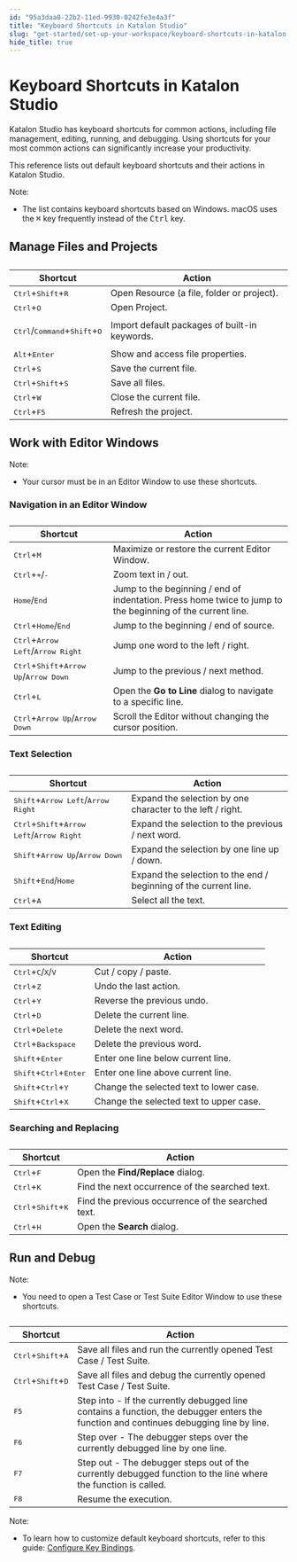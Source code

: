 ```yaml
---
id: "95a3daa0-22b2-11ed-9930-0242fe3e4a3f"
title: "Keyboard Shortcuts in Katalon Studio"
slug: "get-started/set-up-your-workspace/keyboard-shortcuts-in-katalon-studio"
hide_title: true
---
```


# <a id="id" class="anchor_top_offset"/><a id="ariaid-title1" class="anchor_top_offset"/>Keyboard Shortcuts in <span xmlns="http://www.w3.org/1999/xhtml" className="ph">Katalon Studio</span> 

<p xmlns="http://www.w3.org/1999/xhtml" className="p"><span className="ph">Katalon Studio</span> has keyboard shortcuts for common actions, including file management, editing, running, and debugging. Using shortcuts for your most common actions can significantly increase your productivity.</p> 
<p xmlns="http://www.w3.org/1999/xhtml" className="p">This reference lists out default keyboard shortcuts and their actions in <span className="ph">Katalon Studio</span>.</p> 
<div xmlns="http://www.w3.org/1999/xhtml" className="note note note_note"><span className="note__title">Note:</span> <ul className="ul"><li className="li">The list contains keyboard shortcuts based on Windows. macOS uses the <kbd className="ph userinput">⌘</kbd> key frequently instead of the <kbd className="ph userinput">Ctrl</kbd> key.</li></ul></div>

## <a id="id_1" class="anchor_top_offset"/>Manage Files and Projects

<table xmlns="http://www.w3.org/1999/xhtml" className="table anchor_top_offset" id="id_1__e4574673-ca50-48a8-9047-1acb67ae00a1"><caption /><colgroup><col /><col /></colgroup><thead className="thead"><tr className><th className="entry anchor_top_offset" id="id_1__e4574673-ca50-48a8-9047-1acb67ae00a1__entry__1">Shortcut</th><th className="entry anchor_top_offset" id="id_1__e4574673-ca50-48a8-9047-1acb67ae00a1__entry__2">Action</th></tr></thead><tbody className="tbody"><tr className><td className="entry" headers="id_1__e4574673-ca50-48a8-9047-1acb67ae00a1__entry__1 id_1__e4574673-ca50-48a8-9047-1acb67ae00a1__entry__2 "> <kbd className="ph userinput">Ctrl</kbd>+<kbd className="ph userinput">Shift</kbd>+<kbd className="ph userinput">R</kbd> </td><td className="entry" headers="id_1__e4574673-ca50-48a8-9047-1acb67ae00a1__entry__1 id_1__e4574673-ca50-48a8-9047-1acb67ae00a1__entry__2 ">Open Resource (a file, folder or project).</td></tr><tr className><td className="entry" headers="id_1__e4574673-ca50-48a8-9047-1acb67ae00a1__entry__1 id_1__e4574673-ca50-48a8-9047-1acb67ae00a1__entry__2 "><kbd className="ph userinput">Ctrl</kbd>+<kbd className="ph userinput">O</kbd></td><td className="entry" headers="id_1__e4574673-ca50-48a8-9047-1acb67ae00a1__entry__1 id_1__e4574673-ca50-48a8-9047-1acb67ae00a1__entry__2 ">Open Project.</td></tr><tr className><td className="entry" headers="id_1__e4574673-ca50-48a8-9047-1acb67ae00a1__entry__1 id_1__e4574673-ca50-48a8-9047-1acb67ae00a1__entry__2 "><p className="p"><kbd className="ph userinput">Ctrl</kbd>/<kbd className="ph userinput">Command</kbd>+<kbd className="ph userinput">Shift</kbd>+<kbd className="ph userinput">O</kbd></p></td><td className="entry" headers="id_1__e4574673-ca50-48a8-9047-1acb67ae00a1__entry__1 id_1__e4574673-ca50-48a8-9047-1acb67ae00a1__entry__2 ">Import default packages of built-in keywords.</td></tr><tr className><td className="entry" headers="id_1__e4574673-ca50-48a8-9047-1acb67ae00a1__entry__1 id_1__e4574673-ca50-48a8-9047-1acb67ae00a1__entry__2 "> <kbd className="ph userinput">Alt</kbd>+<kbd className="ph userinput">Enter</kbd> </td><td className="entry" headers="id_1__e4574673-ca50-48a8-9047-1acb67ae00a1__entry__1 id_1__e4574673-ca50-48a8-9047-1acb67ae00a1__entry__2 ">Show and access file properties.</td></tr><tr className><td className="entry" headers="id_1__e4574673-ca50-48a8-9047-1acb67ae00a1__entry__1 id_1__e4574673-ca50-48a8-9047-1acb67ae00a1__entry__2 "> <kbd className="ph userinput">Ctrl</kbd>+<kbd className="ph userinput">S</kbd> </td><td className="entry" headers="id_1__e4574673-ca50-48a8-9047-1acb67ae00a1__entry__1 id_1__e4574673-ca50-48a8-9047-1acb67ae00a1__entry__2 ">Save the current file.</td></tr><tr className><td className="entry" headers="id_1__e4574673-ca50-48a8-9047-1acb67ae00a1__entry__1 id_1__e4574673-ca50-48a8-9047-1acb67ae00a1__entry__2 "> <kbd className="ph userinput">Ctrl</kbd>+<kbd className="ph userinput">Shift</kbd>+<kbd className="ph userinput">S</kbd> </td><td className="entry" headers="id_1__e4574673-ca50-48a8-9047-1acb67ae00a1__entry__1 id_1__e4574673-ca50-48a8-9047-1acb67ae00a1__entry__2 ">Save all files.</td></tr><tr className><td className="entry" headers="id_1__e4574673-ca50-48a8-9047-1acb67ae00a1__entry__1 id_1__e4574673-ca50-48a8-9047-1acb67ae00a1__entry__2 "> <kbd className="ph userinput">Ctrl</kbd>+<kbd className="ph userinput">W</kbd> </td><td className="entry" headers="id_1__e4574673-ca50-48a8-9047-1acb67ae00a1__entry__1 id_1__e4574673-ca50-48a8-9047-1acb67ae00a1__entry__2 ">Close the current file.</td></tr><tr className><td className="entry" headers="id_1__e4574673-ca50-48a8-9047-1acb67ae00a1__entry__1 id_1__e4574673-ca50-48a8-9047-1acb67ae00a1__entry__2 "> <kbd className="ph userinput">Ctrl</kbd>+<kbd className="ph userinput">F5</kbd> </td><td className="entry" headers="id_1__e4574673-ca50-48a8-9047-1acb67ae00a1__entry__1 id_1__e4574673-ca50-48a8-9047-1acb67ae00a1__entry__2 ">Refresh the project.</td></tr></tbody></table> 

## <a id="id_2" class="anchor_top_offset"/>Work with Editor Windows

<div xmlns="http://www.w3.org/1999/xhtml" className="note note note_note"><span className="note__title">Note:</span> 
  <ul className="ul"><li className="li">Your cursor must be in an Editor Window to use these shortcuts.</li></ul>
</div>
      

### <a id="id_3" class="anchor_top_offset"/>Navigation in an Editor Window

      
        
<table xmlns="http://www.w3.org/1999/xhtml" className="table anchor_top_offset" id="id_3__60fc9e44-9ddf-4ef8-a885-aee55e788b6c"><caption /><thead className="thead">     <tr className>       <th className="entry anchor_top_offset" id="id_3__60fc9e44-9ddf-4ef8-a885-aee55e788b6c__entry__1">Shortcut</th>       <th className="entry anchor_top_offset" id="id_3__60fc9e44-9ddf-4ef8-a885-aee55e788b6c__entry__2">Action</th>     </tr>   </thead><tbody className="tbody">     <tr className>       <td className="entry" headers="id_3__60fc9e44-9ddf-4ef8-a885-aee55e788b6c__entry__1 id_3__60fc9e44-9ddf-4ef8-a885-aee55e788b6c__entry__2 ">         <kbd className="ph userinput">Ctrl</kbd>+<kbd className="ph userinput">M</kbd>       </td>       <td className="entry" headers="id_3__60fc9e44-9ddf-4ef8-a885-aee55e788b6c__entry__1 id_3__60fc9e44-9ddf-4ef8-a885-aee55e788b6c__entry__2 ">Maximize or restore the current Editor Window.</td>     </tr>     <tr className>       <td className="entry" headers="id_3__60fc9e44-9ddf-4ef8-a885-aee55e788b6c__entry__1 id_3__60fc9e44-9ddf-4ef8-a885-aee55e788b6c__entry__2 ">         <kbd className="ph userinput">Ctrl</kbd>+<kbd className="ph userinput">+</kbd>/<kbd className="ph userinput">-</kbd>       </td>       <td className="entry" headers="id_3__60fc9e44-9ddf-4ef8-a885-aee55e788b6c__entry__1 id_3__60fc9e44-9ddf-4ef8-a885-aee55e788b6c__entry__2 ">Zoom text in / out.</td>     </tr>     <tr className>       <td className="entry" headers="id_3__60fc9e44-9ddf-4ef8-a885-aee55e788b6c__entry__1 id_3__60fc9e44-9ddf-4ef8-a885-aee55e788b6c__entry__2 ">         <kbd className="ph userinput">Home</kbd>/<kbd className="ph userinput">End</kbd>       </td>       <td className="entry" headers="id_3__60fc9e44-9ddf-4ef8-a885-aee55e788b6c__entry__1 id_3__60fc9e44-9ddf-4ef8-a885-aee55e788b6c__entry__2 ">Jump to the beginning / end of indentation. Press home twice to         jump to the beginning of the current line.</td>     </tr>     <tr className>       <td className="entry" headers="id_3__60fc9e44-9ddf-4ef8-a885-aee55e788b6c__entry__1 id_3__60fc9e44-9ddf-4ef8-a885-aee55e788b6c__entry__2 ">         <kbd className="ph userinput">Ctrl</kbd>+<kbd className="ph userinput">Home</kbd>/<kbd className="ph userinput">End</kbd>       </td>       <td className="entry" headers="id_3__60fc9e44-9ddf-4ef8-a885-aee55e788b6c__entry__1 id_3__60fc9e44-9ddf-4ef8-a885-aee55e788b6c__entry__2 ">Jump to the beginning / end of source.</td>     </tr>     <tr className>       <td className="entry" headers="id_3__60fc9e44-9ddf-4ef8-a885-aee55e788b6c__entry__1 id_3__60fc9e44-9ddf-4ef8-a885-aee55e788b6c__entry__2 ">         <kbd className="ph userinput">Ctrl</kbd>+<kbd className="ph userinput">Arrow Left</kbd>/<kbd className="ph userinput">Arrow           Right</kbd>       </td>       <td className="entry" headers="id_3__60fc9e44-9ddf-4ef8-a885-aee55e788b6c__entry__1 id_3__60fc9e44-9ddf-4ef8-a885-aee55e788b6c__entry__2 ">Jump one word to the left / right.</td>     </tr>     <tr className>       <td className="entry" headers="id_3__60fc9e44-9ddf-4ef8-a885-aee55e788b6c__entry__1 id_3__60fc9e44-9ddf-4ef8-a885-aee55e788b6c__entry__2 ">         <kbd className="ph userinput">Ctrl</kbd>+<kbd className="ph userinput">Shift</kbd>+<kbd className="ph userinput">Arrow Up</kbd>/<kbd className="ph userinput">Arrow           Down</kbd>       </td>       <td className="entry" headers="id_3__60fc9e44-9ddf-4ef8-a885-aee55e788b6c__entry__1 id_3__60fc9e44-9ddf-4ef8-a885-aee55e788b6c__entry__2 ">Jump to the previous / next method.</td>     </tr>     <tr className>       <td className="entry" headers="id_3__60fc9e44-9ddf-4ef8-a885-aee55e788b6c__entry__1 id_3__60fc9e44-9ddf-4ef8-a885-aee55e788b6c__entry__2 ">         <kbd className="ph userinput">Ctrl</kbd>+<kbd className="ph userinput">L</kbd>       </td>       <td className="entry" headers="id_3__60fc9e44-9ddf-4ef8-a885-aee55e788b6c__entry__1 id_3__60fc9e44-9ddf-4ef8-a885-aee55e788b6c__entry__2 ">Open the <strong className="ph b">Go to Line</strong> dialog to navigate to a specific         line.</td>     </tr>     <tr className>       <td className="entry" headers="id_3__60fc9e44-9ddf-4ef8-a885-aee55e788b6c__entry__1 id_3__60fc9e44-9ddf-4ef8-a885-aee55e788b6c__entry__2 ">         <kbd className="ph userinput">Ctrl</kbd>+<kbd className="ph userinput">Arrow Up</kbd>/<kbd className="ph userinput">Arrow Down</kbd>       </td>       <td className="entry" headers="id_3__60fc9e44-9ddf-4ef8-a885-aee55e788b6c__entry__1 id_3__60fc9e44-9ddf-4ef8-a885-aee55e788b6c__entry__2 ">Scroll the Editor without changing the cursor position.</td>     </tr>   </tbody></table> 
      
    

### <a id="id_4" class="anchor_top_offset"/>Text Selection

<table xmlns="http://www.w3.org/1999/xhtml" className="table anchor_top_offset" id="id_4__cb678cb0-765d-4303-b43a-5f185d2da95c"><caption /><thead className="thead"><tr className><th className="entry anchor_top_offset" id="id_4__cb678cb0-765d-4303-b43a-5f185d2da95c__entry__1">Shortcut</th><th className="entry anchor_top_offset" id="id_4__cb678cb0-765d-4303-b43a-5f185d2da95c__entry__2">Action</th></tr></thead><tbody className="tbody"><tr className><td className="entry" headers="id_4__cb678cb0-765d-4303-b43a-5f185d2da95c__entry__1 id_4__cb678cb0-765d-4303-b43a-5f185d2da95c__entry__2 "> <kbd className="ph userinput">Shift</kbd>+<kbd className="ph userinput">Arrow Left</kbd>/<kbd className="ph userinput">Arrow Right</kbd>       </td><td className="entry" headers="id_4__cb678cb0-765d-4303-b43a-5f185d2da95c__entry__1 id_4__cb678cb0-765d-4303-b43a-5f185d2da95c__entry__2 ">Expand the selection by one character to the left / right.</td></tr><tr className><td className="entry" headers="id_4__cb678cb0-765d-4303-b43a-5f185d2da95c__entry__1 id_4__cb678cb0-765d-4303-b43a-5f185d2da95c__entry__2 "> <kbd className="ph userinput">Ctrl</kbd>+<kbd className="ph userinput">Shift</kbd>+<kbd className="ph userinput">Arrow Left</kbd>/<kbd className="ph userinput">Arrow Right</kbd>       </td><td className="entry" headers="id_4__cb678cb0-765d-4303-b43a-5f185d2da95c__entry__1 id_4__cb678cb0-765d-4303-b43a-5f185d2da95c__entry__2 ">Expand the selection to the previous / next word.</td></tr><tr className><td className="entry" headers="id_4__cb678cb0-765d-4303-b43a-5f185d2da95c__entry__1 id_4__cb678cb0-765d-4303-b43a-5f185d2da95c__entry__2 "> <kbd className="ph userinput">Shift</kbd>+<kbd className="ph userinput">Arrow Up</kbd>/<kbd className="ph userinput">Arrow Down</kbd>       </td><td className="entry" headers="id_4__cb678cb0-765d-4303-b43a-5f185d2da95c__entry__1 id_4__cb678cb0-765d-4303-b43a-5f185d2da95c__entry__2 ">Expand the selection by one line up / down.</td></tr><tr className><td className="entry" headers="id_4__cb678cb0-765d-4303-b43a-5f185d2da95c__entry__1 id_4__cb678cb0-765d-4303-b43a-5f185d2da95c__entry__2 "> <kbd className="ph userinput">Shift</kbd>+<kbd className="ph userinput">End</kbd>/<kbd className="ph userinput">Home</kbd>       </td><td className="entry" headers="id_4__cb678cb0-765d-4303-b43a-5f185d2da95c__entry__1 id_4__cb678cb0-765d-4303-b43a-5f185d2da95c__entry__2 ">Expand the selection to the end / beginning of the current line.</td></tr><tr className><td className="entry" headers="id_4__cb678cb0-765d-4303-b43a-5f185d2da95c__entry__1 id_4__cb678cb0-765d-4303-b43a-5f185d2da95c__entry__2 "> <kbd className="ph userinput">Ctrl</kbd>+<kbd className="ph userinput">A</kbd>       </td><td className="entry" headers="id_4__cb678cb0-765d-4303-b43a-5f185d2da95c__entry__1 id_4__cb678cb0-765d-4303-b43a-5f185d2da95c__entry__2 ">Select all the text.</td></tr></tbody></table> 
      

### <a id="id_5" class="anchor_top_offset"/>Text Editing

      
        
<table xmlns="http://www.w3.org/1999/xhtml" className="table anchor_top_offset" id="id_5__50841ef3-65f4-4089-89a4-4752c05d1256"><caption /><thead className="thead">     <tr className>       <th className="entry anchor_top_offset" id="id_5__50841ef3-65f4-4089-89a4-4752c05d1256__entry__1">Shortcut</th>       <th className="entry anchor_top_offset" id="id_5__50841ef3-65f4-4089-89a4-4752c05d1256__entry__2">Action</th>     </tr>   </thead><tbody className="tbody">     <tr className>       <td className="entry" headers="id_5__50841ef3-65f4-4089-89a4-4752c05d1256__entry__1 id_5__50841ef3-65f4-4089-89a4-4752c05d1256__entry__2 ">         <kbd className="ph userinput">Ctrl</kbd>+<kbd className="ph userinput">C</kbd>/<kbd className="ph userinput">X</kbd>/<kbd className="ph userinput">V</kbd>       </td>       <td className="entry" headers="id_5__50841ef3-65f4-4089-89a4-4752c05d1256__entry__1 id_5__50841ef3-65f4-4089-89a4-4752c05d1256__entry__2 ">Cut / copy / paste.</td>     </tr>     <tr className>       <td className="entry" headers="id_5__50841ef3-65f4-4089-89a4-4752c05d1256__entry__1 id_5__50841ef3-65f4-4089-89a4-4752c05d1256__entry__2 ">         <kbd className="ph userinput">Ctrl</kbd>+<kbd className="ph userinput">Z</kbd>       </td>       <td className="entry" headers="id_5__50841ef3-65f4-4089-89a4-4752c05d1256__entry__1 id_5__50841ef3-65f4-4089-89a4-4752c05d1256__entry__2 ">Undo the last action.</td>     </tr>     <tr className>       <td className="entry" headers="id_5__50841ef3-65f4-4089-89a4-4752c05d1256__entry__1 id_5__50841ef3-65f4-4089-89a4-4752c05d1256__entry__2 ">         <kbd className="ph userinput">Ctrl</kbd>+<kbd className="ph userinput">Y</kbd>       </td>       <td className="entry" headers="id_5__50841ef3-65f4-4089-89a4-4752c05d1256__entry__1 id_5__50841ef3-65f4-4089-89a4-4752c05d1256__entry__2 ">Reverse the previous undo.</td>     </tr>     <tr className>       <td className="entry" headers="id_5__50841ef3-65f4-4089-89a4-4752c05d1256__entry__1 id_5__50841ef3-65f4-4089-89a4-4752c05d1256__entry__2 ">         <kbd className="ph userinput">Ctrl</kbd>+<kbd className="ph userinput">D</kbd>       </td>       <td className="entry" headers="id_5__50841ef3-65f4-4089-89a4-4752c05d1256__entry__1 id_5__50841ef3-65f4-4089-89a4-4752c05d1256__entry__2 ">Delete the current line.</td>     </tr>     <tr className>       <td className="entry" headers="id_5__50841ef3-65f4-4089-89a4-4752c05d1256__entry__1 id_5__50841ef3-65f4-4089-89a4-4752c05d1256__entry__2 ">         <kbd className="ph userinput">Ctrl</kbd>+<kbd className="ph userinput">Delete</kbd>       </td>       <td className="entry" headers="id_5__50841ef3-65f4-4089-89a4-4752c05d1256__entry__1 id_5__50841ef3-65f4-4089-89a4-4752c05d1256__entry__2 ">Delete the next word.</td>     </tr>     <tr className>       <td className="entry" headers="id_5__50841ef3-65f4-4089-89a4-4752c05d1256__entry__1 id_5__50841ef3-65f4-4089-89a4-4752c05d1256__entry__2 ">         <kbd className="ph userinput">Ctrl</kbd>+<kbd className="ph userinput">Backspace</kbd>       </td>       <td className="entry" headers="id_5__50841ef3-65f4-4089-89a4-4752c05d1256__entry__1 id_5__50841ef3-65f4-4089-89a4-4752c05d1256__entry__2 ">Delete the previous word.</td>     </tr>     <tr className>       <td className="entry" headers="id_5__50841ef3-65f4-4089-89a4-4752c05d1256__entry__1 id_5__50841ef3-65f4-4089-89a4-4752c05d1256__entry__2 ">         <kbd className="ph userinput">Shift</kbd>+<kbd className="ph userinput">Enter</kbd>       </td>       <td className="entry" headers="id_5__50841ef3-65f4-4089-89a4-4752c05d1256__entry__1 id_5__50841ef3-65f4-4089-89a4-4752c05d1256__entry__2 ">Enter one line below current line.</td>     </tr>     <tr className>       <td className="entry" headers="id_5__50841ef3-65f4-4089-89a4-4752c05d1256__entry__1 id_5__50841ef3-65f4-4089-89a4-4752c05d1256__entry__2 ">         <kbd className="ph userinput">Shift</kbd>+<kbd className="ph userinput">Ctrl</kbd>+<kbd className="ph userinput">Enter</kbd>       </td>       <td className="entry" headers="id_5__50841ef3-65f4-4089-89a4-4752c05d1256__entry__1 id_5__50841ef3-65f4-4089-89a4-4752c05d1256__entry__2 ">Enter one line above current line.</td>     </tr>     <tr className>       <td className="entry" headers="id_5__50841ef3-65f4-4089-89a4-4752c05d1256__entry__1 id_5__50841ef3-65f4-4089-89a4-4752c05d1256__entry__2 ">         <kbd className="ph userinput">Shift</kbd>+<kbd className="ph userinput">Ctrl</kbd>+<kbd className="ph userinput">Y</kbd>       </td>       <td className="entry" headers="id_5__50841ef3-65f4-4089-89a4-4752c05d1256__entry__1 id_5__50841ef3-65f4-4089-89a4-4752c05d1256__entry__2 ">Change the selected text to lower case.</td>     </tr>     <tr className>       <td className="entry" headers="id_5__50841ef3-65f4-4089-89a4-4752c05d1256__entry__1 id_5__50841ef3-65f4-4089-89a4-4752c05d1256__entry__2 ">         <kbd className="ph userinput">Shift</kbd>+<kbd className="ph userinput">Ctrl</kbd>+<kbd className="ph userinput">X</kbd>       </td>       <td className="entry" headers="id_5__50841ef3-65f4-4089-89a4-4752c05d1256__entry__1 id_5__50841ef3-65f4-4089-89a4-4752c05d1256__entry__2 ">Change the selected text to upper case.</td>     </tr>   </tbody></table> 
      
    

### <a id="id_6" class="anchor_top_offset"/>Searching and Replacing

<table xmlns="http://www.w3.org/1999/xhtml" className="table anchor_top_offset" id="id_6__1437de4c-1310-4e08-8f32-fe1a3fbf9c88"><caption /><thead className="thead"><tr className><th className="entry anchor_top_offset" id="id_6__1437de4c-1310-4e08-8f32-fe1a3fbf9c88__entry__1">Shortcut</th><th className="entry anchor_top_offset" id="id_6__1437de4c-1310-4e08-8f32-fe1a3fbf9c88__entry__2">Action</th></tr></thead><tbody className="tbody"><tr className><td className="entry" headers="id_6__1437de4c-1310-4e08-8f32-fe1a3fbf9c88__entry__1 id_6__1437de4c-1310-4e08-8f32-fe1a3fbf9c88__entry__2 ">         <kbd className="ph userinput">Ctrl</kbd>+<kbd className="ph userinput">F</kbd>       </td><td className="entry" headers="id_6__1437de4c-1310-4e08-8f32-fe1a3fbf9c88__entry__1 id_6__1437de4c-1310-4e08-8f32-fe1a3fbf9c88__entry__2 ">Open the <strong className="ph b">Find/Replace</strong> dialog.</td></tr><tr className><td className="entry" headers="id_6__1437de4c-1310-4e08-8f32-fe1a3fbf9c88__entry__1 id_6__1437de4c-1310-4e08-8f32-fe1a3fbf9c88__entry__2 ">         <kbd className="ph userinput">Ctrl</kbd>+<kbd className="ph userinput">K</kbd>       </td><td className="entry" headers="id_6__1437de4c-1310-4e08-8f32-fe1a3fbf9c88__entry__1 id_6__1437de4c-1310-4e08-8f32-fe1a3fbf9c88__entry__2 ">Find the next occurrence of the searched text.</td></tr><tr className><td className="entry" headers="id_6__1437de4c-1310-4e08-8f32-fe1a3fbf9c88__entry__1 id_6__1437de4c-1310-4e08-8f32-fe1a3fbf9c88__entry__2 ">         <kbd className="ph userinput">Ctrl</kbd>+<kbd className="ph userinput">Shift</kbd>+<kbd className="ph userinput">K</kbd>       </td><td className="entry" headers="id_6__1437de4c-1310-4e08-8f32-fe1a3fbf9c88__entry__1 id_6__1437de4c-1310-4e08-8f32-fe1a3fbf9c88__entry__2 ">Find the previous occurrence of the searched text.</td></tr><tr className><td className="entry" headers="id_6__1437de4c-1310-4e08-8f32-fe1a3fbf9c88__entry__1 id_6__1437de4c-1310-4e08-8f32-fe1a3fbf9c88__entry__2 ">         <kbd className="ph userinput">Ctrl</kbd>+<kbd className="ph userinput">H</kbd>       </td><td className="entry" headers="id_6__1437de4c-1310-4e08-8f32-fe1a3fbf9c88__entry__1 id_6__1437de4c-1310-4e08-8f32-fe1a3fbf9c88__entry__2 ">Open the <strong className="ph b">Search</strong> dialog.</td></tr></tbody></table> 

## <a id="id_7" class="anchor_top_offset"/>Run and Debug

<div xmlns="http://www.w3.org/1999/xhtml" className="note note note_note"><span className="note__title">Note:</span> 
  <ul className="ul"><li className="li">You need to open a Test Case or Test Suite Editor Window to use these shortcuts.</li></ul>
</div>
<table xmlns="http://www.w3.org/1999/xhtml" className="table anchor_top_offset" id="id_7__5ef7df29-fa4c-4d44-b47e-833196484e60"><caption /><thead className="thead"><tr className><th className="entry anchor_top_offset" id="id_7__5ef7df29-fa4c-4d44-b47e-833196484e60__entry__1">Shortcut</th><th className="entry anchor_top_offset" id="id_7__5ef7df29-fa4c-4d44-b47e-833196484e60__entry__2">Action</th></tr></thead><tbody className="tbody"><tr className><td className="entry" headers="id_7__5ef7df29-fa4c-4d44-b47e-833196484e60__entry__1 id_7__5ef7df29-fa4c-4d44-b47e-833196484e60__entry__2 "> <kbd className="ph userinput">Ctrl</kbd>+<kbd className="ph userinput">Shift</kbd>+<kbd className="ph userinput">A</kbd>       </td><td className="entry" headers="id_7__5ef7df29-fa4c-4d44-b47e-833196484e60__entry__1 id_7__5ef7df29-fa4c-4d44-b47e-833196484e60__entry__2 ">Save all files and run the currently opened Test Case / Test Suite.</td></tr><tr className><td className="entry" headers="id_7__5ef7df29-fa4c-4d44-b47e-833196484e60__entry__1 id_7__5ef7df29-fa4c-4d44-b47e-833196484e60__entry__2 "> <kbd className="ph userinput">Ctrl</kbd>+<kbd className="ph userinput">Shift</kbd>+<kbd className="ph userinput">D</kbd>       </td><td className="entry" headers="id_7__5ef7df29-fa4c-4d44-b47e-833196484e60__entry__1 id_7__5ef7df29-fa4c-4d44-b47e-833196484e60__entry__2 ">Save all files and debug the currently opened Test Case / Test Suite.</td></tr><tr className><td className="entry" headers="id_7__5ef7df29-fa4c-4d44-b47e-833196484e60__entry__1 id_7__5ef7df29-fa4c-4d44-b47e-833196484e60__entry__2 "> <kbd className="ph userinput">F5</kbd>       </td><td className="entry" headers="id_7__5ef7df29-fa4c-4d44-b47e-833196484e60__entry__1 id_7__5ef7df29-fa4c-4d44-b47e-833196484e60__entry__2 ">Step into - If the currently debugged line contains a function, the debugger enters the function and continues debugging line by line.</td></tr><tr className><td className="entry" headers="id_7__5ef7df29-fa4c-4d44-b47e-833196484e60__entry__1 id_7__5ef7df29-fa4c-4d44-b47e-833196484e60__entry__2 "> <kbd className="ph userinput">F6</kbd>       </td><td className="entry" headers="id_7__5ef7df29-fa4c-4d44-b47e-833196484e60__entry__1 id_7__5ef7df29-fa4c-4d44-b47e-833196484e60__entry__2 ">Step over - The debugger steps over the currently debugged line by one line.</td></tr><tr className><td className="entry" headers="id_7__5ef7df29-fa4c-4d44-b47e-833196484e60__entry__1 id_7__5ef7df29-fa4c-4d44-b47e-833196484e60__entry__2 "> <kbd className="ph userinput">F7</kbd>       </td><td className="entry" headers="id_7__5ef7df29-fa4c-4d44-b47e-833196484e60__entry__1 id_7__5ef7df29-fa4c-4d44-b47e-833196484e60__entry__2 ">Step out - The debugger steps out of the currently debugged function to the line where the function is called.</td></tr><tr className><td className="entry" headers="id_7__5ef7df29-fa4c-4d44-b47e-833196484e60__entry__1 id_7__5ef7df29-fa4c-4d44-b47e-833196484e60__entry__2 "> <kbd className="ph userinput">F8</kbd>       </td><td className="entry" headers="id_7__5ef7df29-fa4c-4d44-b47e-833196484e60__entry__1 id_7__5ef7df29-fa4c-4d44-b47e-833196484e60__entry__2 ">Resume the execution.</td></tr></tbody></table> 
<div xmlns="http://www.w3.org/1999/xhtml" className="note note note_note"><span className="note__title">Note:</span> 
  <ul className="ul"><li className="li">To learn how to customize default keyboard shortcuts, refer to this guide: <a className="xref" href="/docs/get-started/set-up-your-workspace/configure-key-bindings-in-katalon-studio">Configure Key Bindings</a>.</li></ul>
</div>
